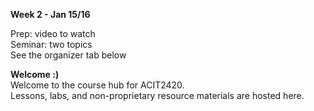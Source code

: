 **Week 2 - Jan 15/16**  

Prep: video to watch  
Seminar: two topics  
See the organizer tab below

**Welcome :)**  
Welcome to the course hub for ACIT2420.  
Lessons, labs, and non-proprietary resource materials are hosted here.